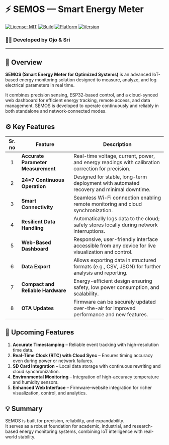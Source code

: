 # ⚡ SEMOS — Smart Energy Meter  
[![License: MIT](https://img.shields.io/badge/License-MIT-green.svg)](LICENSE)
[![Build](https://img.shields.io/badge/Build-Stable-blue.svg)]()
[![Platform](https://img.shields.io/badge/Platform-ESP32-orange.svg)]()
[![Version](https://img.shields.io/badge/Version-2.2-lightgrey.svg)]()

### 👩‍🔬 Developed by **Ojo & Sri**

<hr style="border:0.3px solid #ccc;"/>

## 📘 Overview  
**SEMOS (Smart Energy Meter for Optimized Systems)** is an advanced IoT-based energy monitoring solution designed to measure, analyze, and log electrical parameters in real time.  

It combines precision sensing, ESP32-based control, and a cloud-synced web dashboard for efficient energy tracking, remote access, and data management. SEMOS is developed to operate continuously and reliably in both standalone and network-connected modes.


## ⚙️ Key Features  

| Sr. no | Feature | Description |
|:--------:|----------|--------------|
| 1 | **Accurate Parameter Measurement** | Real-time voltage, current, power, and energy readings with calibration correction for precision. |
| 2 | **24×7 Continuous Operation** | Designed for stable, long-term deployment with automated recovery and minimal downtime. |
| 3 | **Smart Connectivity** | Seamless Wi-Fi connection enabling remote monitoring and cloud synchronization. |
| 4 | **Resilient Data Handling** | Automatically logs data to the cloud; safely stores locally during network interruptions. |
| 5 | **Web-Based Dashboard** | Responsive, user-friendly interface accessible from any device for live visualization and control. |
| 6 | **Data Export** | Allows exporting data in structured formats (e.g., CSV, JSON) for further analysis and reporting. |
| 7 | **Compact and Reliable Hardware** | Energy-efficient design ensuring safety, low power consumption, and scalability. |
| 8 | **OTA Updates** | Firmware can be securely updated over-the-air for improved performance and new features. |



## 🔄 Upcoming Features  

1. **Accurate Timestamping** – Reliable event tracking with high-resolution time data.  
2. **Real-Time Clock (RTC) with Cloud Sync** – Ensures timing accuracy even during power or network failures.  
3. **SD Card Integration** – Local data storage with continuous rewriting and cloud synchronization.  
4. **Environmental Monitoring** – Integration of high-accuracy temperature and humidity sensors.  
5. **Enhanced Web Interface** – Firmware–website integration for richer visualization, control, and analytics.  


## 💡 Summary  
SEMOS is built for precision, reliability, and expandability.  
It serves as a robust foundation for academic, industrial, and research-based energy monitoring systems, combining IoT intelligence with real-world stability.
